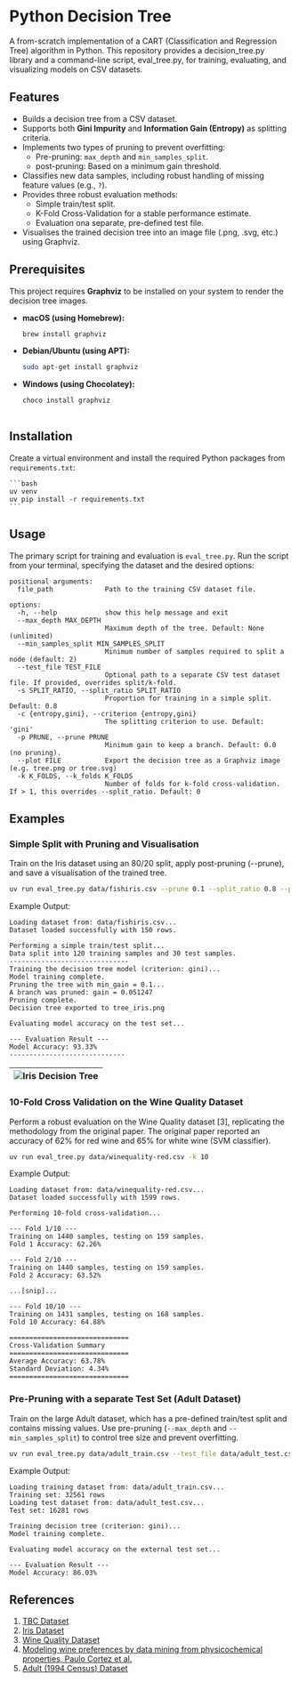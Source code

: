 # Python Decision Tree

A from-scratch implementation of a CART (Classification and Regression Tree) algorithm in Python. This repository provides a decision_tree.py library and a command-line script, eval_tree.py, for training, evaluating, and visualizing models on CSV datasets.

## Features

* Builds a decision tree from a CSV dataset.
* Supports both **Gini Impurity** and **Information Gain (Entropy)** as splitting criteria.
* Implements two types of pruning to prevent overfitting:
  * Pre-pruning: `max_depth` and `min_samples_split`.
  * post-pruning: Based on a minimum gain threshold.
* Classifies new data samples, including robust handling of missing feature values (e.g., `?`).
* Provides three robust evaluation methods:
  * Simple train/test split.
  * K-Fold Cross-Validation for a stable performance estimate.
  * Evaluation ona separate, pre-defined test file.
* Visualises the trained decision tree into an image file (.png, .svg, etc.) using Graphviz.


## Prerequisites

This project requires **Graphviz** to be installed on your system to render the decision tree images.

-   **macOS (using Homebrew):**
    ```bash
    brew install graphviz
    ```
-   **Debian/Ubuntu (using APT):**
    ```bash
    sudo apt-get install graphviz
    ```
-   **Windows (using Chocolatey):**
    ```bash
    choco install graphviz
   

## Installation

Create a virtual environment and install the required Python packages from `requirements.txt`:

    ```bash
    uv venv
    uv pip install -r requirements.txt
    ```

## Usage

The primary script for training and evaluation is ```eval_tree.py```.
Run the script from your terminal, specifying the dataset and the desired options:

``` text
positional arguments:
  file_path             Path to the training CSV dataset file.

options:
  -h, --help            show this help message and exit
  --max_depth MAX_DEPTH
                        Maximum depth of the tree. Default: None (unlimited)
  --min_samples_split MIN_SAMPLES_SPLIT
                        Minimum number of samples required to split a node (default: 2)
  --test_file TEST_FILE
                        Optional path to a separate CSV test dataset file. If provided, overrides split/k-fold.
  -s SPLIT_RATIO, --split_ratio SPLIT_RATIO
                        Proportion for training in a simple split. Default: 0.8
  -c {entropy,gini}, --criterion {entropy,gini}
                        The splitting criterion to use. Default: 'gini'
  -p PRUNE, --prune PRUNE
                        Minimum gain to keep a branch. Default: 0.0 (no pruning).
  --plot FILE           Export the decision tree as a Graphviz image (e.g. tree.png or tree.svg)
  -k K_FOLDS, --k_folds K_FOLDS
                        Number of folds for k-fold cross-validation. If > 1, this overrides --split_ratio. Default: 0
```

## Examples

### Simple Split with Pruning and Visualisation

Train on the Iris dataset using an 80/20 split, apply post-pruning (--prune), and save a visualisation of the
trained tree.

``` bash
uv run eval_tree.py data/fishiris.csv --prune 0.1 --split_ratio 0.8 --plot tree_iris.png
```
Example Output:
```text
Loading dataset from: data/fishiris.csv...
Dataset loaded successfully with 150 rows.

Performing a simple train/test split...
Data split into 120 training samples and 30 test samples.
------------------------------
Training the decision tree model (criterion: gini)...
Model training complete.
Pruning the tree with min_gain = 0.1...
A branch was pruned: gain = 0.051247
Pruning complete.
Decision tree exported to tree_iris.png

Evaluating model accuracy on the test set...

--- Evaluation Result ---
Model Accuracy: 93.33%
-----------------------------
```

| ![Iris Decision Tree](assets/tree_iris.png) |
| --- |

### 10-Fold Cross Validation on the Wine Quality Dataset

Perform a robust evaluation on the Wine Quality dataset [3], replicating the methodology from the original paper.
The original paper reported an accuracy of 62% for red wine and 65% for white wine (SVM classifier).

``` bash
uv run eval_tree.py data/winequality-red.csv -k 10
```

Example Output:
```
Loading dataset from: data/winequality-red.csv...
Dataset loaded successfully with 1599 rows.

Performing 10-fold cross-validation...

--- Fold 1/10 ---
Training on 1440 samples, testing on 159 samples.
Fold 1 Accuracy: 62.26%

--- Fold 2/10 ---
Training on 1440 samples, testing on 159 samples.
Fold 2 Accuracy: 63.52%

...[snip]...

--- Fold 10/10 ---
Training on 1431 samples, testing on 168 samples.
Fold 10 Accuracy: 64.88%

==============================
Cross-Validation Summary
==============================
Average Accuracy: 63.78%
Standard Deviation: 4.34%
==============================
```

### Pre-Pruning with a separate Test Set (Adult Dataset)

Train on the large Adult dataset, which has a pre-defined train/test split and contains missing values. Use
pre-pruning (`--max_depth` and `--min_samples_split`) to control tree size and prevent overfitting.

``` bash
uv run eval_tree.py data/adult_train.csv --test_file data/adult_test.csv --min_samples_split 10 --max_depth 10
```

Example Output:
```
Loading training dataset from: data/adult_train.csv...
Training set: 32561 rows
Loading test dataset from: data/adult_test.csv...
Test set: 16281 rows

Training decision tree (criterion: gini)...
Model training complete.

Evaluating model accuracy on the external test set...

--- Evaluation Result ---
Model Accuracy: 86.03%
```

## References

1. [TBC Dataset](https://www.kaggle.com/datasets/tawsifurrahman/tuberculosis-tb-chest-xray-dataset)
2. [Iris Dataset](https://archive.ics.uci.edu/dataset/53/iris)
3. [Wine Quality Dataset](https://archive.ics.uci.edu/dataset/186/wine+quality)
4. [Modeling wine preferences by data mining from physicochemical properties, Paulo Cortez et al.](https://repositorium.sdum.uminho.pt/bitstream/1822/10029/1/wine5.pdf)
5. [Adult (1994 Census) Dataset](https://archive.ics.uci.edu/dataset/2/adult)

